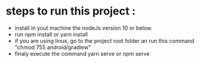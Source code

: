 # steps to run this project :

- install in yout machine the nodeJs version 10 or below.
- run npm install or yarn install
- if you are using linux, go to the project root folder an run this command "chmod 755 android/gradlew"
- finaly execute the command yarn serve or npm serve
